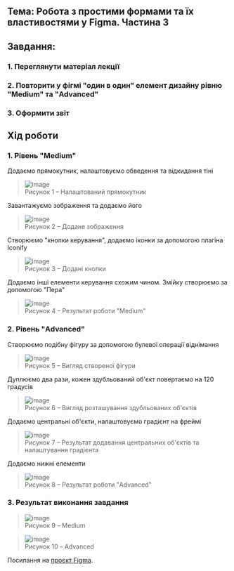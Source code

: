 ## Тема: Робота з простими формами та їх властивостями у Figma. Частина 3

## Завдання:

### 1.	Переглянути матеріал лекції

### 2.	Повторити у фігмі "один в один" елемент дизайну рівню "Medium" та "Advanced"

### 3.  Оформити звіт

## Хід роботи

### 1.	Рівень "Medium"

Додаємо прямокутник, налаштовуємо обведення та відкидання тіні

>![image](https://github.com/gn4r4/UI-UX/blob/main/workshop_6/images/2.png?raw=true)\
>Рисунок 1 – Налаштований прямокутник

Завантажуємо зображення та додаємо його

>![image](https://github.com/gn4r4/UI-UX/blob/main/workshop_6/images/3.png?raw=true)\
>Рисунок 2 – Додане зображення

Створюємо "кнопки керування", додаємо іконки за допомогою плагіна Iconify

>![image](https://github.com/gn4r4/UI-UX/blob/main/workshop_6/images/4.png?raw=true)\
>Рисунок 3 – Додані кнопки

Додаємо інші елементи керування схожим чином. Змійку створюємо за допомогою "Пера"

>![image](https://github.com/gn4r4/UI-UX/blob/main/workshop_6/images/5.png?raw=true)\
>Рисунок 4 – Результат роботи "Medium"

### 2.	Рівень "Advanced"

Створюємо подібну фігуру за допомогою булевої операції віднімання

>![image](https://github.com/gn4r4/UI-UX/blob/main/workshop_6/images/6.png?raw=true)\
>Рисунок 5 – Вигляд створеної фігури

Дуплюємо два рази, кожен здубльований об'єкт повертаємо на 120 градусів

>![image](https://github.com/gn4r4/UI-UX/blob/main/workshop_6/images/7.png?raw=true)\
>Рисунок 6 – Вигляд розташування здубльованих об'єктів

Додаємо центральні об'єкти, налаштовуємо градієнт на фреймі

>![image](https://github.com/gn4r4/UI-UX/blob/main/workshop_6/images/8.png?raw=true)\
>Рисунок 7 – Результат додавання центральних об'єктів та налаштування градієнта

Додаємо нижні елементи

>![image](https://github.com/gn4r4/UI-UX/blob/main/workshop_6/images/9.png?raw=true)\
>Рисунок 8 – Результат роботи "Advanced"

### 3.	Результат виконання завдання

>![image](https://github.com/gn4r4/UI-UX/blob/main/workshop_6/images/Frame1.png?raw=true)\
>Рисунок 9 – Medium

>![image](https://github.com/gn4r4/UI-UX/blob/main/workshop_6/images/Frame22.png?raw=true)\
>Рисунок 10 – Advanced

Посилання на [проєкт Figma](https://www.figma.com/design/IskIprC67Z2cU9osvjMGBz/Untitled?node-id=0-1&t=2ipXmNTxigE4Mr7P-1).
